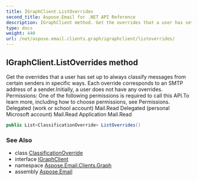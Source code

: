 ```yaml
---
title: IGraphClient.ListOverrides
second_title: Aspose.Email for .NET API Reference
description: IGraphClient method. Get the overrides that a user has set up to always classify messages from certain senders in specific ways. Each override corresponds to an SMTP address of a sender.Initially a user does not have any overrides. Permissions One of the following permissions is required to call this API.To learn more including how to choose permissions see Permissions. Delegated work or school account Mail.Read Delegated personal Microsoft account Mail.Read Application Mail.Read
type: docs
weight: 440
url: /net/aspose.email.clients.graph/igraphclient/listoverrides/
---
```

## IGraphClient.ListOverrides method

Get the overrides that a user has set up to always classify messages from certain senders in specific ways. Each override corresponds to an SMTP address of a sender.Initially, a user does not have any overrides. Permissions: One of the following permissions is required to call this API.To learn more, including how to choose permissions, see Permissions. Delegated (work or school account) Mail.Read Delegated (personal Microsoft account) Mail.Read Application Mail.Read

```csharp
public List<ClassificationOverride> ListOverrides()
```

### See Also

* class [ClassificationOverride](../../classificationoverride/)
* interface [IGraphClient](../)
* namespace [Aspose.Email.Clients.Graph](../../igraphclient/)
* assembly [Aspose.Email](../../../)


